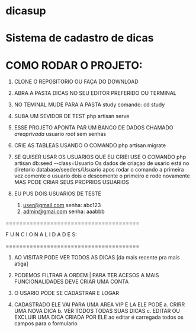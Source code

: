 # dicasup
Sistema de cadastro de dicas
=====================
 COMO RODAR O PROJETO:
======================

1. CLONE O REPOSITORIO OU FAÇA DO DOWNLOAD
 
2. ABRA A PASTA DICAS NO SEU EDITOR PREFERIDO OU TERMINAL
3. NO TEMINAL  MUDE PARA A PASTA study  comando: cd study
4. SUBA UM SEVIDOR DE TEST 
    php artisan serve


5. ESSE PROJETO APONTA PAR UM BANCO DE DADOS CHAMADO *areaprivada*
   usuario *root*  sem senhas

6.  CRIE AS TABLEAS USANDO O COMANDO 
   php artisan migrate

7.  SE QUISER USAR OS USUARIOS QUE EU CRIEI USE O COMANDO
    php artisan db:seed --class=Usuario
    Os dados de criaçao de usario está no diretorio
    database/seeders/Usuario
    apos rodar o comando a primeira vez
    comente o usuario dois e descomente o primeiro e 
    rode novamente
    MAS PODE CRIAR SEUS PROPRIOS USUARIOS


8.  EU PUS DOIS USUARIOS DE TESTE 
    1.  user@gmail.com       senha: abc123
    2.  admin@gmai.com      senha: aaabbb
    

=======================================

   F U N C I O N A L I D A D E S:

=======================================


1. AO VISITAR PODE VER TODOS AS DICAS [da mais recente pra mais atiga]
   
2. PODEMOS FILTRAR A ORDEM | PARA TER ACESOS A MAIS FUNCIONALIDADES DEVE CRIAR UMA CONTA

3. O USARIO PODE SE CADASTRAR E LOGAR

3. CADASTRADO ELE VAI PARA UMA AREA VIP E LA ELE PODE
   a. CRIRR UMA NOVA DICA
   b. VER TODOS TODAS SUAS DICAS
   c. EDITAR OU EXCLUIR UMA DICA CRIADA POR ELE
      ao editar é carregada todos os campos para o formulario
